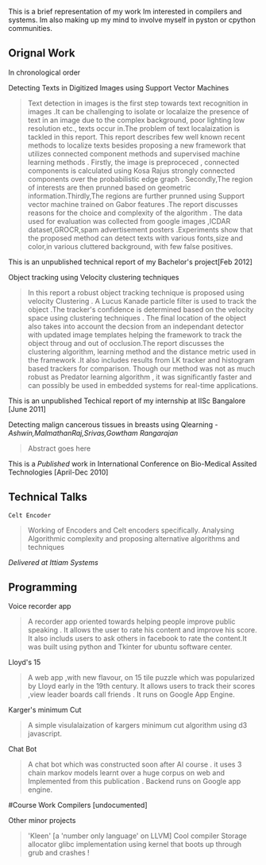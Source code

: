 
This is a brief representation of my work
Im interested in compilers and systems. Im also making up my mind to involve myself in pyston or cpython communities.

## Orignal Work
In chronological order

Detecting Texts in Digitized Images using Support Vector Machines
>	Text detection in images is the first step towards text recognition in images .It can be challenging to isolate or localaize the presence of text in an image due to the complex background, poor lighting low resolution etc., texts occur in.The problem of text localaization is tackled in this report. This report describes few well known recent methods to localize texts besides proposing a new framework that utilizes connected component methods and supervised machine learning methods . Firstly, the image is preproceced , connected components is calculated using Kosa Rajus  strongly connected components over the probabilistic edge graph . Secondly,The region of interests are then prunned based on geometric information.Thirdly,The regions are further prunned using Support vector machine trained on Gabor features .The report discusses reasons for the choice  and  complexity of the algorithm . The data used for evaluation was collected from google images ,ICDAR dataset,GROCR,spam advertisement posters .Experiments show that the proposed method can detect texts with various fonts,size and color,in various cluttered background, with few false positives.

This is an unpublished technical report of my Bachelor's project[Feb 2012]

Object tracking using Velocity clustering techniques
>	In this report a robust object tracking technique is proposed using velocity Clustering . A  Lucus Kanade particle filter is used to track the object .The tracker's confidence is determined based on the velocity space using clustering techniques . The final location of the object also takes into account the decsion from an independant detector with updated image templates helping the framework to track the object throug and out of occlusion.The report discusses the clustering algorithm, learning method and the distance metric used in the framework .It also includes results from LK tracker and histogram based trackers for comparison. Though our method was not as much robust as Predator learning algorithm , it was significantly faster and can possibly be used in embedded systems for real-time applications.

This is an unpublished Techical report of my internship at IISc Bangalore [June 2011]


Detecting malign cancerous tissues in breasts using Qlearning
-*Ashwin,MalmathanRaj,Srivas,Gowtham Rangarajan*
>	Abstract goes here

This is a *Published* work in International Conference on Bio-Medical Assited Technologies [April-Dec 2010]


## Technical Talks
	Celt Encoder
>	Working of Encoders and Celt encoders specifically. Analysing Algorithmic complexity and proposing alternative
algorithms and techniques 

*Delivered at Ittiam Systems*



## Programming


Voice recorder app
>A recorder app oriented towards helping people improve public speaking . It allows the user to rate his content and improve his score. 
It also includs users to ask others in facebook to rate the content.It was built using python and Tkinter for ubuntu software center.

<picture comes here>

Lloyd's 15
> A  web app ,with new flavour,  on 15 tile puzzle which was popularized by Lloyd early in the 19th century. It allows users to track their scores ,view leader boards call friends . It runs on Google App Engine.


Karger's minimum Cut
> A simple visulalaization of kargers minimum cut algorithm using d3 javascript.

Chat Bot
> A chat bot which was constructed soon after AI course . it uses 3 chain markov models learnt over a huge corpus on web and 
Implemented from this publication . Backend runs on Google app engine.


#Course Work
Compilers [undocumented]



Other minor projects
> 'Kleen' [a 'number only language' on LLVM]
Cool compiler
Storage allocator glibc implementation using 
kernel that boots up through grub and crashes !
